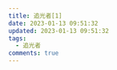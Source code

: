 ```yaml
---
title: 追光者[1]
date: 2023-01-13 09:51:32
updated: 2023-01-13 09:51:32
tags:
  - 追光者
comments: true
---
```

